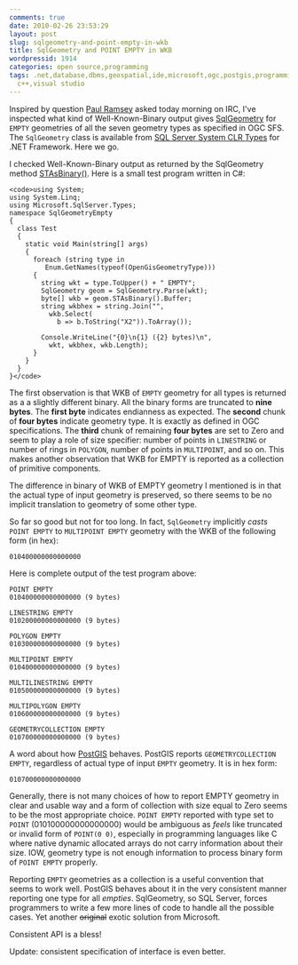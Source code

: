 ```yaml
---
comments: true
date: 2010-02-26 23:53:29
layout: post
slug: sqlgeometry-and-point-empty-in-wkb
title: SqlGeometry and POINT EMPTY in WKB
wordpressid: 1914
categories: open source,programming
tags: .net,database,dbms,geospatial,ide,microsoft,ogc,postgis,programming,project,spatial,visual
  c++,visual studio
---
```


Inspired by question [Paul Ramsey](http://www.cleverelephant.ca/index.html) asked today morning on IRC, I've inspected what kind of Well-Known-Binary output gives [SqlGeometry](http://msdn.microsoft.com/en-us/library/microsoft.sqlserver.types.sqlgeometry%28SQL.105%29.aspx) for `EMPTY` geometries of all the seven geometry types as specified in OGC SFS. The `SqlGeometry` class is available from [SQL Server System CLR Types](http://www.microsoft.com/downloads/details.aspx?FamilyId=228DE03F-3B5A-428A-923F-58A033D316E1) for .NET Framework. Here we go.





I checked Well-Known-Binary output as returned by the SqlGeometry method [STAsBinary()](http://msdn.microsoft.com/en-us/library/microsoft.sqlserver.types.sqlgeometry.stasbinary%28SQL.105%29.aspx). Here is a small test program written in C#:




    
    <code>using System;
    using System.Linq;
    using Microsoft.SqlServer.Types;
    namespace SqlGeometryEmpty
    {
      class Test
      {
        static void Main(string[] args)
        {
          foreach (string type in
             Enum.GetNames(typeof(OpenGisGeometryType)))
          {
            string wkt = type.ToUpper() + " EMPTY";
            SqlGeometry geom = SqlGeometry.Parse(wkt);
            byte[] wkb = geom.STAsBinary().Buffer;
            string wkbhex = string.Join("",
              wkb.Select(
                b => b.ToString("X2")).ToArray());
            
            Console.WriteLine("{0}\n{1} ({2} bytes)\n",
              wkt, wkbhex, wkb.Length);
          }
        }
      }
    }</code>





The first observation is that WKB of `EMPTY` geometry for all types is returned as a a slightly different binary. All the binary forms are truncated to **nine bytes**. The **first byte** indicates endianness as expected. The **second** chunk of **four bytes** indicate geometry type. It is exactly as defined in OGC specifications. The **third** chunk of remaining **four bytes** are set to Zero and seem to play a role of size specifier: number of points in `LINESTRING` or number of rings in `POLYGON`, number of points in `MULTIPOINT`, and so on. This makes another observation that WKB for EMPTY is reported as a collection of primitive components.





The difference in binary of WKB of EMPTY geometry I mentioned is in that the actual type of input geometry is preserved, so there seems to be no implicit translation to geometry of some other type.





So far so good but not for too long. In fact, `SqlGeometry` implicitly _casts_ `POINT EMPTY` to `MULTIPOINT EMPTY` geometry with the WKB of the following form (in hex):




    
    010400000000000000





Here is complete output of the test program above:




    
    POINT EMPTY
    010400000000000000 (9 bytes)
    
    LINESTRING EMPTY
    010200000000000000 (9 bytes)
    
    POLYGON EMPTY
    010300000000000000 (9 bytes)
    
    MULTIPOINT EMPTY
    010400000000000000 (9 bytes)
    
    MULTILINESTRING EMPTY
    010500000000000000 (9 bytes)
    
    MULTIPOLYGON EMPTY
    010600000000000000 (9 bytes)
    
    GEOMETRYCOLLECTION EMPTY
    010700000000000000 (9 bytes)





A word about how [PostGIS](http://www.postgis.org/) behaves. PostGIS reports `GEOMETRYCOLLECTION EMPTY`, regardless of actual type of input `EMPTY` geometry. It is in hex form:




    
    010700000000000000





Generally, there is not many choices of how to report EMPTY geometry in clear and usable way and a form of collection with size equal to Zero seems to be the most appropriate choice. `POINT EMPTY` reported with type set to `POINT` (010100000000000000) would be ambiguous as _feels_ like truncated or invalid form of `POINT(0 0)`, especially in programming languages like C where native dynamic allocated arrays do not carry information about their size. IOW, geometry type is not enough information to process binary form of `POINT EMPTY` properly.





Reporting `EMPTY` geometries as a collection is a useful convention that seems to work well. PostGIS behaves about it in the very consistent manner reporting one type for all _empties_. SqlGeometry, so SQL Server, forces programmers to write a few more lines of code to handle all the possible cases. Yet another <del>original</del> exotic solution from Microsoft.





Consistent API is a bless!




Update: consistent specification of interface is even better.
